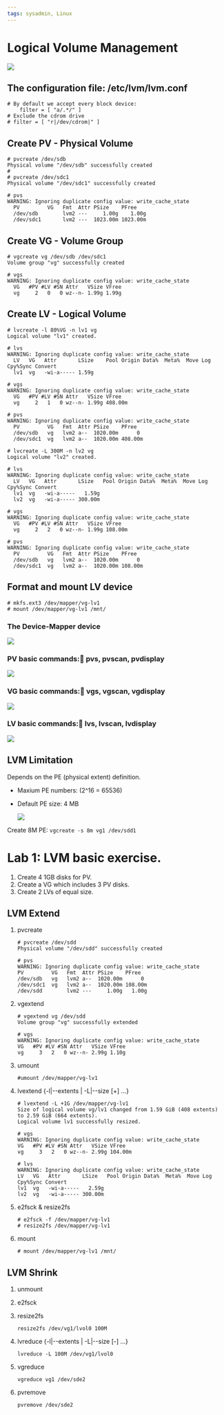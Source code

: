 ```yaml
---
tags: sysadmin, Linux
---
```


# Logical Volume Management
![](fig/lvm.png)

## The configuration file: /etc/lvm/lvm.conf
```
# By default we accept every block device:
    filter = [ "a/.*/" ]
# Exclude the cdrom drive
# filter = [ "r|/dev/cdrom|" ]
```

## Create PV - Physical Volume
```=
# pvcreate /dev/sdb
Physical volume "/dev/sdb" successfully created
#
# pvcreate /dev/sdc1
Physical volume "/dev/sdc1" successfully created
```  

```=
# pvs
WARNING: Ignoring duplicate config value: write_cache_state
  PV         VG   Fmt  Attr PSize    PFree   
  /dev/sdb        lvm2 ---     1.00g    1.00g
  /dev/sdc1       lvm2 ---  1023.00m 1023.00m
```

## Create VG - Volume Group
```
# vgcreate vg /dev/sdb /dev/sdc1
Volume group "vg" successfully created
```  

```=
# vgs
WARNING: Ignoring duplicate config value: write_cache_state
  VG   #PV #LV #SN Attr   VSize VFree
  vg     2   0   0 wz--n- 1.99g 1.99g
```

## Create LV - Logical Volume
```
# lvcreate -l 80%VG -n lv1 vg
Logical volume "lv1" created.
```

```=
# lvs
WARNING: Ignoring duplicate config value: write_cache_state
  LV   VG   Attr       LSize    Pool Origin Data%  Meta%  Move Log Cpy%Sync Convert
  lv1  vg   -wi-a----- 1.59g 
```  

```=
# vgs
WARNING: Ignoring duplicate config value: write_cache_state
  VG   #PV #LV #SN Attr   VSize VFree  
  vg     2   1   0 wz--n- 1.99g 408.00m
```

```=
# pvs
WARNING: Ignoring duplicate config value: write_cache_state
  PV         VG   Fmt  Attr PSize    PFree  
  /dev/sdb   vg   lvm2 a--  1020.00m      0 
  /dev/sdc1  vg   lvm2 a--  1020.00m 408.00m
```

```
# lvcreate -L 300M -n lv2 vg
Logical volume "lv2" created.
```

```=
# lvs
WARNING: Ignoring duplicate config value: write_cache_state
  LV   VG   Attr       LSize   Pool Origin Data%  Meta%  Move Log Cpy%Sync Convert
  lv1  vg   -wi-a-----   1.59g                                                    
  lv2  vg   -wi-a----- 300.00m 
```

```=
# vgs
WARNING: Ignoring duplicate config value: write_cache_state
  VG   #PV #LV #SN Attr   VSize VFree  
  vg     2   2   0 wz--n- 1.99g 108.00m
```

```=
# pvs
WARNING: Ignoring duplicate config value: write_cache_state
  PV         VG   Fmt  Attr PSize    PFree  
  /dev/sdb   vg   lvm2 a--  1020.00m      0 
  /dev/sdc1  vg   lvm2 a--  1020.00m 108.00m
```

## Format and mount LV device
```
# mkfs.ext3 /dev/mapper/vg-lv1
# mount /dev/mapper/vg-lv1 /mnt/
```

### The Device-Mapper device
![](fig/lvm-dm.png)

### PV basic commands: pvs, pvscan, pvdisplay
![](fig/lvm-pv.png)

### VG basic commands: vgs, vgscan, vgdisplay
![](fig/lvm-vg.png)

### LV basic commands: lvs, lvscan, lvdisplay
![](fig/lvm-lv.png)

## LVM Limitation
Depends on the PE (physical extent) definition.
- Maxium PE numbers: (2^16 = 65536)
- Default PE size: 4 MB
  
  ![](fig/lvm-pe.png)

Create 8M PE: ```vgcreate -s 8m vg1 /dev/sdd1```

# Lab 1: LVM basic exercise.
1. Create 4 1GB disks for PV.
2. Create a VG which includes 3 PV disks.
3. Create 2 LVs of equal size.

## LVM Extend
1. pvcreate
   ```
   # pvcreate /dev/sdd
   Physical volume "/dev/sdd" successfully created
   ```

   ```=
   # pvs
   WARNING: Ignoring duplicate config value: write_cache_state
   PV         VG   Fmt  Attr PSize    PFree  
   /dev/sdb   vg   lvm2 a--  1020.00m      0 
   /dev/sdc1  vg   lvm2 a--  1020.00m 108.00m
   /dev/sdd        lvm2 ---     1.00g   1.00g
   ```

2. vgextend
   ```
   # vgextend vg /dev/sdd
   Volume group "vg" successfully extended
   ```
   
   ```=
   # vgs
   WARNING: Ignoring duplicate config value: write_cache_state
   VG   #PV #LV #SN Attr   VSize VFree
   vg     3   2   0 wz--n- 2.99g 1.10g
   ```

3. umount 
   ```
   #umount /dev/mapper/vg-lv1
   ```

4. lvextend {-l|--extents | -L|--size  [+] …}
   ```
   # lvextend -L +1G /dev/mapper/vg-lv1
   Size of logical volume vg/lv1 changed from 1.59 GiB (408 extents) to 2.59 GiB (664 extents).
   Logical volume lv1 successfully resized.
   ```

   ```=
   # vgs
   WARNING: Ignoring duplicate config value: write_cache_state
   VG   #PV #LV #SN Attr   VSize VFree  
   vg     3   2   0 wz--n- 2.99g 104.00m
   ```

   ```=
   # lvs
   WARNING: Ignoring duplicate config value: write_cache_state
   LV   VG   Attr       LSize   Pool Origin Data%  Meta%  Move Log Cpy%Sync Convert
   lv1  vg   -wi-a-----   2.59g                                                    
   lv2  vg   -wi-a----- 300.00m 
   ```

5. e2fsck & resize2fs
   ```
   # e2fsck -f /dev/mapper/vg-lv1
   # resize2fs /dev/mapper/vg-lv1
   ```

6. mount
   ```
   # mount /dev/mapper/vg-lv1 /mnt/
   ```

## LVM Shrink
1. unmount
2. e2fsck
3. resize2fs
   
   ```resize2fs /dev/vg1/lvol0 100M```

4. lvreduce {-l|--extents | -L|--size  [-] …} 
   
   ```lvreduce -L 100M /dev/vg1/lvol0```

5. vgreduce
   
   ```vgreduce vg1 /dev/sde2```

6. pvremove
   
   ```pvremove /dev/sde2```

